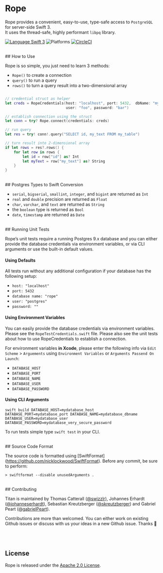 # Rope

Rope provides a convenient, easy-to-use, type-safe access to `PostgreSQL` for server-side Swift 3.   
It uses the thread-safe, highly performant `libpq` library.

[![Language Swift 3](https://img.shields.io/badge/Language-Swift%203-orange.svg)](https://swift.org) ![Platforms](https://img.shields.io/badge/Platforms-Docker%20%7C%20Linux%20%7C%20macOS-blue.svg) [![CircleCI](https://circleci.com/gh/bermudadigitalstudio/Rope/tree/master.svg?style=svg)](https://circleci.com/gh/bermudadigitalstudio/Rope)

<br>
## How to Use

Rope is so simple, you just need to learn 3 methods: 
- `Rope()` to create a connection
- `query()` to run a query
- `rows()` to turn a query result into a two-dimensional array


```swift

// credential struct as helper
let creds = RopeCredentials(host: "localhost", port: 5432,  dbName: "mydb", 
                            user: "foo", password: "bar")

// establish connection using the struct
let conn = try? Rope.connect(credentials: creds)

// run query
let res = try! conn!.query("SELECT id, my_text FROM my_table")

// turn result into 2-dimensional array
if let rows = res?.rows() {
    for let row in rows {
        let id = row["id"] as? Int
        let myText = row["my_text"] as? String
    }
}
```

<br>
## Postgres Types to Swift Conversion

* `serial`, `bigserial`, `smallint`, `integer`, and `bigint` are returned as `Int`
* `real` and `double` precision are returned as `Float`
* `char`, `varchar`, and `text` are returned as `String`
* the `boolean` type is returned as `Bool`
* `date`, `timestamp` are returned as `Date`


<br>
## Running Unit Tests

Rope’s unit tests require a running Postgres 9.x database and you can either provide the database credentials via environment variables, or via CLI arguments or use the built-in default values.

#### Using Defaults

All tests run without any additional configuration if your database has the following setup:

* `host: "localhost"`
* `port: 5432`
* `database name: "rope"`
* `user: "postgres"`
* `password: ""`

#### Using Environment Variables

You can easily provide the database credentials via environment variables.
Please see the `RopeTestCredentials.swift` file. Please also see the unit tests about how to use RopeCredentials to establish a connection.

For environment variables **in Xcode**, please enter the following info via `Edit Scheme` > `Arguements` using `Environment Variables` or `Arguments Passend On Launch`:

* `DATABASE_HOST`
* `DATABASE_PORT`
* `DATABASE_NAME`
* `DATABASE_USER`
* `DATABASE_PASSWORD`


#### Using CLI Arguments

```
swift build DATABASE_HOST=mydatabase_host DATABASE_PORT=mydatabase_port DATABASE_NAME=mydatabase_dbname DATABASE_USER=mydatabase_user DATABASE_PASSWORD=mydatabase_very_secure_password
```

To run tests simple type `swift test` in your CLI.

<br>
## Source Code Format

The source code is formatted using [SwiftFormat] (https://github.com/nicklockwood/SwiftFormat).
Before any commit, be sure to perform:

`> swiftformat --disable unusedArguments .`

<br>
## Contributing

Titan is maintained by Thomas Catterall ([@swizzlr](https://github.com/swizzlr)), Johannes Erhardt ([@johanneserhardt](https://github.com/johanneserhardt)), Sebastian Kreutzberger ([@skreutzberger](https://github.com/skreutzberger)) and Gabriel Peart ([@gabrielPeart](https://github.com/gabrielPeart)).

Contributions are more than welcomed. You can either work on existing Github issues or discuss with us your ideas in a new Github issue. Thanks 🙌

<br><br>
## License

Rope is released under the [Apache 2.0 License](https://github.com/bermudadigitalstudio/rope/blob/master/LICENSE.txt).
